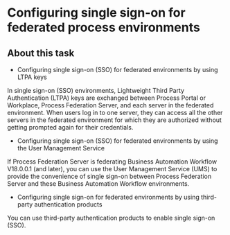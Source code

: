 # Configuring single sign-on for federated process environments

## About this task

- Configuring single sign-on (SSO) for federated environments by using LTPA keys

In single sign-on (SSO) environments, Lightweight Third Party Authentication (LTPA) keys are exchanged between Process Portal or Workplace, Process Federation Server, and each server in the federated environment. When users log in to one server, they can access all the other servers in the federated environment for which they are authorized without getting prompted again for their credentials.
- Configuring single sign-on (SSO) for federated environments by using the User Management Service

If Process Federation Server is federating Business Automation Workflow V18.0.0.1 (and later), you can use the User Management Service (UMS) to provide the convenience of single sign-on between Process Federation Server and these Business Automation Workflow environments.
- Configuring single sign-on for federated environments by using third-party authentication products

You can use third-party authentication products to enable single sign-on (SSO).